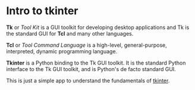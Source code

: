 # Intro to tkinter

**Tk** or *Tool Kit* is a GUI toolkit for developing desktop applications and Tk is the standard GUI for **Tcl** and many other languages.

**Tcl** or *Tool Command Language* is a high-level, general-purpose, interpreted, dynamic programming language.

**Tkinter** is a Python binding to the Tk GUI toolkit. It is the standard Python interface to the Tk GUI toolkit, and is Python's de facto standard GUI.

This is just a simple app to understand the fundamentals of [tkinter](https://docs.python.org/3/library/tkinter.html).
